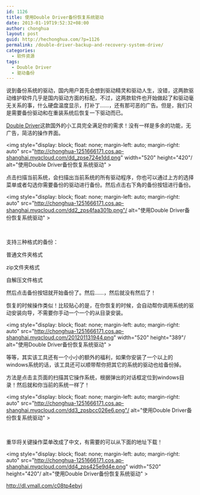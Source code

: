 ```yaml
---
id: 1126
title: 使用Double Driver备份恢复系统驱动
date: 2013-01-19T19:52:32+08:00
author: chonghua
layout: post
guid: http://hechonghua.com/?p=1126
permalink: /double-driver-backup-and-recovery-system-drive/
categories:
  - 软件资源
tags:
  - Double Driver
  - 驱动备份
---
```

说到备份系统的驱动，国内用户首先会想到驱动精灵和驱动人生，没错，这两款驱动维护软件几乎是国内驱动方面的标配，不过，这两款软件也开始做起了和驱动毫无关系的事，什么硬盘温度显示，打补丁……，还有那可恶的广告。但是，我们只是需要备份驱动和在重装系统后恢复一下驱动而已。

<!--more-->

<a href="http://www.boozet.org/dd.htm" target="_blank">Double Driver</a>这款国外的小工具完全满足你的需求！没有一样是多余的功能，无广告，简洁的操作界面。

<img style="display: block; float: none; margin-left: auto; margin-right: auto" src="http://chonghua-1251666171.cos.ap-shanghai.myqcloud.com/dd_zpse724e1dd.png" width="520" height="420"/ alt="使用Double Driver备份恢复系统驱动" > 

点击扫描当前系统，会扫描出当前系统的所有驱动程序，你也可以通过上方的选择菜单或者勾选你需要备份的驱动进行备份。然后点击右下角的备份按钮进行备份。

<img style="display: block; float: none; margin-left: auto; margin-right: auto" src="http://chonghua-1251666171.cos.ap-shanghai.myqcloud.com/dd2_zps4faa301b.png"/ alt="使用Double Driver备份恢复系统驱动" > 

&nbsp;

支持三种格式的备份：

普通文件夹格式

zip文件夹格式

自解压文件格式

然后点击备份按钮就开始备份了。然后……，然后就没有然后了！

恢复的时候操作类似！比较贴心的是，在你恢复的时候，会自动帮你调用系统的驱动安装向导，不需要你手动一个一个的从目录安装。

<img style="display: block; float: none; margin-left: auto; margin-right: auto" src="http://chonghua-1251666171.cos.ap-shanghai.myqcloud.com/201201131944.png" width="520" height="389"/ alt="使用Double Driver备份恢复系统驱动" > 

等等，其实该工具还有一个小小的额外的福利，如果你安装了一个以上的windows系统的话，该工具还可以顺带帮你把其它的系统的驱动也给备份掉。

方法是点击主页面的扫描其它操作系统，根据弹出的对话框定位到windows目录！然后就和你当前的系统一样了！

<img style="display: block; float: none; margin-left: auto; margin-right: auto" src="http://chonghua-1251666171.cos.ap-shanghai.myqcloud.com/dd3_zpsbcc026e6.png"/ alt="使用Double Driver备份恢复系统驱动" > 

&nbsp;

重华将关键操作菜单改成了中文，有需要的可以从下面的地址下载！

<img style="display: block; float: none; margin-left: auto; margin-right: auto" src="http://chonghua-1251666171.cos.ap-shanghai.myqcloud.com/dd4_zps425e9d4e.png" width="520" height="420"/ alt="使用Double Driver备份恢复系统驱动" > 

<a title="http://dl.vmall.com/c08tp4ebvj" href="http://dl.vmall.com/c08tp4ebvj" target="_blank">http://dl.vmall.com/c08tp4ebvj</a>